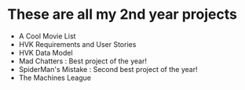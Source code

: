 # These are all my 2nd year projects

   * A Cool Movie List
   * HVK Requirements and User Stories
   * HVK Data Model
   * Mad Chatters : Best project of the year!
   * SpiderMan's Mistake : Second best project of the year!
   * The Machines League
